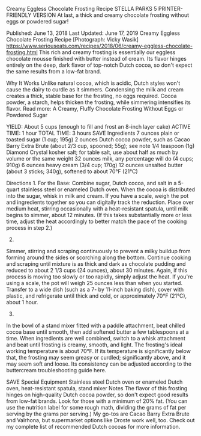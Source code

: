 Creamy Eggless Chocolate Frosting Recipe
STELLA PARKS
5     PRINTER-FRIENDLY VERSION
At last, a thick and creamy chocolate frosting without eggs or powdered sugar!

Published: June 13, 2018 Last Updated: June 17, 2019
Creamy Eggless Chocolate Frosting Recipe
[Photograph: Vicky Wasik]
https://www.seriouseats.com/recipes/2018/06/creamy-eggless-chocolate-frosting.html
This rich and creamy frosting is essentially our eggless chocolate mousse finished with butter instead of cream. Its flavor hinges entirely on the deep, dark flavor of top-notch Dutch cocoa, so don't expect the same results from a low-fat brand.

Why It Works
Unlike natural cocoa, which is acidic, Dutch styles won't cause the dairy to curdle as it simmers.
Condensing the milk and cream creates a thick, stable base for the frosting, no eggs required.
Cocoa powder, a starch, helps thicken the frosting, while simmering intensifies its flavor.
Read more: A Creamy, Fluffy Chocolate Frosting Without Eggs or Powdered Sugar

YIELD:
About 5 cups (enough to fill and frost an 8-inch layer cake)
ACTIVE TIME:
1 hour
TOTAL TIME:
3 hours
 SAVE
Ingredients
7 ounces plain or toasted sugar (1 cup; 195g)
2 ounces Dutch cocoa powder, such as Cacao Barry Extra Brute (about 2/3 cup, spooned; 55g); see note
1/4 teaspoon (1g) Diamond Crystal kosher salt; for table salt, use about half as much by volume or the same weight
32 ounces milk, any percentage will do (4 cups; 910g)
6 ounces heavy cream (3/4 cup; 170g)
12 ounces unsalted butter (about 3 sticks; 340g), softened to about 70°F (21°C)

Directions
1.
For the Base: Combine sugar, Dutch cocoa, and salt in a 5-quart stainless steel or enameled Dutch oven. When the cocoa is distributed into the sugar, whisk in milk and cream. If you have a scale, weigh the pot and ingredients together so you can digitally track the reduction. Place over medium heat, stirring occasionally with a heat-resistant spatula, until milk begins to simmer, about 12 minutes. (If this takes substantially more or less time, adjust the heat accordingly to better match the pace of the cooking process in step 2.)

2.
Simmer, stirring and scraping continuously to prevent a milky buildup from forming around the sides or scorching along the bottom. Continue cooking and scraping until mixture is as thick and dark as chocolate pudding and reduced to about 2 1/3 cups (24 ounces), about 30 minutes. Again, if this process is moving too slowly or too rapidly, simply adjust the heat. If you're using a scale, the pot will weigh 25 ounces less than when you started. Transfer to a wide dish (such as a 7- by 11-inch baking dish), cover with plastic, and refrigerate until thick and cold, or approximately 70°F (21°C), about 1 hour.

3.
In the bowl of a stand mixer fitted with a paddle attachment, beat chilled cocoa base until smooth, then add softened butter a few tablespoons at a time. When ingredients are well combined, switch to a whisk attachment and beat until frosting is creamy, smooth, and light. The frosting's ideal working temperature is about 70°F. If its temperature is significantly below that, the frosting may seem greasy or curdled; significantly above, and it may seem soft and loose. Its consistency can be adjusted according to the buttercream troubleshooting guide here.

 SAVE
Special Equipment
Stainless steel Dutch oven or enameled Dutch oven, heat-resistant spatula, stand mixer
Notes
The flavor of this frosting hinges on high-quality Dutch cocoa powder, so don't expect good results from low-fat brands. Look for those with a minimum of 20% fat. (You can use the nutrition label for some rough math, dividing the grams of fat per serving by the grams per serving.) My go-tos are Cacao Barry Extra Brute and Valrhona, but supermarket options like Droste work well, too. Check out my complete list of recommended Dutch cocoas for more information.